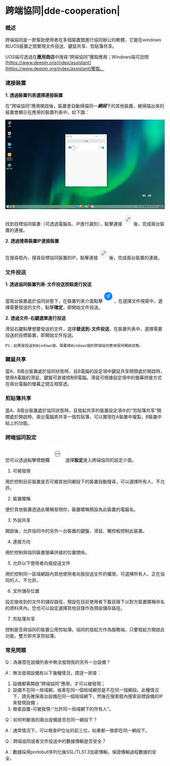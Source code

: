 # 跨端協同|dde-cooperation|

### 概述

跨端協同是一款幫助使用者在多個裝置間進行協同辦公的軟體，它能在windows和UOS裝置之間實現文件投送、鍵鼠共享、剪貼簿共享。

UOS端可透過在**應用商店**中搜尋“跨端協同”獲取應用；Windows端可訪問[https://www.deepin.org/index/assistant](https://www.deepin.org/index/assistant)獲取。

### 連接裝置

**1. 透過裝置列表選擇連接裝置**

在“跨端協同”應用開啟後，裝置會自動掃描同一***網段***下的其他裝置，被掃描出來的裝置會顯示在應用的裝置列表中，如下圖：

![listofdevices](./fig/listofdevices.png)

找到目標協同裝置（可透過電腦名、IP進行識別），點擊連接<img src="../common/connect.png" alt="connect" style="zoom:40%;" />後，完成兩台裝置的連接。

**2. 透過搜尋裝置IP連接裝置**

在搜尋框內，搜尋目標協同裝置的IP，點擊連接<img src="../common/connect.png" alt="connect" style="zoom:40%;" />後，完成兩台裝置的連接。

### 文件投送

**1. 透過協同裝置列表-文件投送按鈕進行投送**

當兩台裝置處於協同狀態下，在裝置列表介面點擊<img src="../common/send.png" alt="send" style="zoom:40%;" />，在選擇文件視窗中，選擇需要發送的文件，點擊**確定**，即開始文件投送。

**2. 透過文件-右鍵選單進行投送**

滑鼠右鍵點擊想要發送的文件，選擇**發送到-文件投送**，在裝置列表中，選擇需要投送的目標裝置，即開始文件投送。

```
PS：如果是投送到Windows端，需要將Windows端的跨端協同應用保持開啟狀態。
```

### 鍵鼠共享

當A、B兩台裝置處於協同狀態時，且B電腦的設定項中鍵鼠共享開關處於開啟時，使用A電腦的滑鼠、鍵盤可直接控制B電腦。滑鼠可根據設定項中的螢幕拼接方式在兩台電腦的螢幕之間互相穿透。

### 剪貼簿共享

當A、B兩台裝置處於協同狀態時，且發起共享的裝置設定項中的“剪貼簿共享”開關處於開啟時，兩台電腦將共享一個剪貼簿，可以實現在A裝置中複製，B裝置中貼上的功能。

### 跨端協同設定

您可以透過點擊標題欄<img src="../common/menu.png" alt="menu" style="zoom:50%;" />選擇**設定**進入跨端協同的設定介面。

1. 可被發現

用於控制目前裝置是否可被其他同網段下的裝置自動搜尋，可以選擇所有人、不允許。

2. 裝置暱稱

便於其他裝置透過此暱稱發現你，裝置暱稱預設為此裝置的電腦名。

3. 外設共享

開啟後，允許協同中的另外一台裝置的鍵盤、滑鼠、觸控板控制此裝置。

4. 連接方向

用於控制與協同裝置螢幕拼接的位置關係。

5. 允許以下使用者向我投送文件

用於控制同一區域網路內其他使用者向我投送文件的權限，可選擇所有人、正在協同的人、不允許。

6. 文件儲存位置

設定接收到的文件的儲存路徑，預設在目前使用者下載目錄下以對方裝置暱稱命名的資料夾內。您也可以設定選擇其他目錄作為預設儲存路徑。

7. 剪貼簿共享

控制是否與協同的裝置公用剪貼簿。協同的發起方作為服務端，只要發起方開啟此功能，雙方即共享剪貼簿。

### 常見問題

Q：為甚麼在設備列表中無法發現我的另外一台設備？

A：無法發現設備有以下幾種情況，請逐一排查：

1. 設備都需開啟“跨端協同”應用，才可以被發現；
2. 設備不在同一局域網，或者在同一個局域網但是不在同一個網段。此種情況下，請先確保兩台設備在同一個局域網下，然後在搜索框內搜索目標設備的IP來發現設備；
3. 檢查設置-可被發現-“允許同一局域網下的所有人”。

Q：如何判斷我的兩台設備是否在同一網段下？

A：通常情況下，可以檢查IP位址的前三位，如果都一致即在同一網段下。

Q：跨端協同或者文件投送中的數據傳輸是否安全？

A：數據採用protobuf序列化後SSL/TLS1.3加密傳輸，保證傳輸過程數據的安全。















